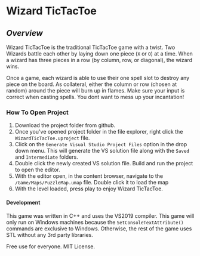 # Wizard TicTacToe

## _Overview_

Wizard TicTacToe is the traditional TicTacToe game with a twist. Two Wizards battle each other by laying down one piece (`X` or `O`) at a time. When a wizard has three pieces in a row (by column, row, or diagonal), the wizard wins.

Once a game, each wizard is able to use their one spell slot to destroy any piece on the board. As collateral, either the column or row (chosen at random) around the piece will burn up in flames. Make sure your input is correct when casting spells. You dont want to mess up your incantation!

### How To Open Project
1. Download the project folder from github.
2. Once you've opened project folder in the file explorer, right click the `WizardTicTacToe.uproject` file.
3. Click on the `Generate Visual Studio Project Files` option in the drop down menu. This will generate the VS solution file along with the `Saved` and `Intermediate` folders.
4. Double click the newly created VS solution file. Build and run the project to open the editor.
5. With the editor open, in the content browser, navigate to the `/Game/Maps/PuzzleMap.umap` file. Double click it to load the map
6. With the level loaded, press play to enjoy Wizard TicTacToe.

#### Development

This game was written in C++ and uses the VS2019 compiler. This game will only run on Windows machines because the `SetConsoleTextAttribute()` commands are exclusive to Windows. Otherwise, the rest of the game uses STL without any 3rd party libraries.

Free use for everyone. MIT License.